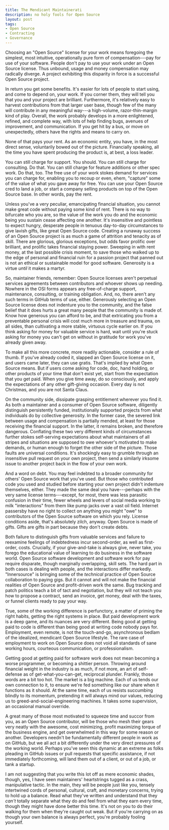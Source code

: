 ```yaml
---
title: The Mendicant Maintainerati
description: no holy fools for Open Source
layout: post
tags:
- Open Source
- Contracting
- Governance
---
```


Choosing an "Open Source" license for your work means foregoing the simplest, most intuitive, operationally pure form of compensation---pay for use of your software.  People don't pay to use your work under an Open Source license.  Thus unbound, usage and money compensation may radically diverge.  A project exhibiting this disparity in force is a successful Open Source project.

<!-- jump -->

In return you get some benefits.  It's easier for lots of people to start using, and come to depend on, your work.  If you corner them, they will tell you that you and your project are brilliant.  Furthermore, it's relatively easy to harvest contributions from that larger user base, though few of the many will contribute in any meaningful way---a high-volume, razor-thin-margin kind of play.  Overall, the work probably develops in a more enlightened, refined, and complete way, with lots of help finding bugs, avenues of improvement, and communication.  If you get hit by a bus, or move on unexpectedly, others have the rights and means to carry on.

None of that pays your rent.  As an economic entity, you have, in the most direct sense, voluntarily bowed out of the picture.  Financially speaking, all the time you have spent producing the product is, at best, a loss leader.

You can still charge for support.  You should.  You can still charge for consulting.  Do that.  You can still charge for feature additions or other spec work.  Do that, too.  The free use of your work stokes demand for services you can charge for, enabling you to recoup or even, ehem, "capture" some of the value of what you gave away for free.  You can use your Open Source cred to land a job, or  start a company selling products on top of the Open Source base.  In other words, pay the rent.

Unless you've a very peculiar, emancipating financial situation, you cannot make great code without paying some kind of rent.  There is no way to bifurcate who you are, so the value of the work you do and the economic being you sustain cease affecting one another.  It's insensitive and pointless to expect hungry, desperate people in tenuous day-to-day circumstances to give lavish gifts, like great Open Source code.  Creating a runaway success of an Open Source project is as much a game of attrition and tenacity as of skill.  There are glorious, glorious exceptions, but odds favor prolific over brilliant, and prolific takes financial staying power.  Sweeping in with rent money, at the last possible crisis moment, to save those who walked up to the edge of personal and financial ruin for a passion project that panned out is not an ethical or sustainable model for good software.  Generosity is a virtue _until_ it makes a martyr.

So, maintainer friends, remember:  Open Source licenses aren't perpetual services agreements between contributors and whoever shows up needing.  Nowhere in the OSI forms appears any free-of-charge support, maintenance, consulting, or training obligation.  And, no, there aren't any such terms in GitHub terms of use, either.  Generously selecting an Open Source license does not indenture you to the community, and the false belief that it does hurts a great many people that the community is made of.  Know how generous you can afford to be, and that extricating you from a preventable personal crisis will cost much more in treasure and trauma, on all sides, than cultivating a more stable, virtuous cycle earlier on.  If you think asking for money for valuable service is hard, wait until you're stuck asking for money you can't get on without in gratitude for work you've already given away.

To make all this more concrete, more readily actionable, consider a rule of thumb.  If you've already coded it, slapped an Open Source license on it, and users came later, they can use gratis.  That's implied by what Open Source means.  But if users come asking for code, doc, hand holding, or other products of your time that don't exist yet, start from the expectation that you get paid.  When you give time away, do so consciously, and apply the expectations of any other gift-giving occasion.  Every day is not Christmas, and you are not Santa Claus.

On the community side, dissipate grasping entitlement wherever you find it.  As both a maintainer and a consumer of Open Source software, diligently distinguish persistently funded, institutionally supported projects from what individuals do by collective generosity.  In the former case, the severed link between usage and compensation is partially mended, at least for those receiving the financial support.  In the latter, it remains broken, and therefore dangerous.  Conflating these two very different kinds of circumstances further stokes self-serving expectations about what maintainers of all stripes and situations are supposed to owe whoever's motivated to make demands, or human enough to forget the other side of the picture.  Those faults are universal conditions.  It's shockingly easy to grumble through an insensitive pull request on your own project, then send a similarly irksome issue to another project back in the flow of your own work.

And a word on debt.  You may feel indebted to a broader community for others' Open Source work that you've used.  But those who contributed code you used and studied before starting your own project didn't indenture themselves, either.  They made the same deal you have---perhaps with the very same license terms---except, for most, there was less parasitic confusion in their time, fewer wheels and levers of social media working to milk "interactions" from them like pump jacks over a vast oil field.  Internet passersby have no right to collect on anything you might "owe" to contributors of the Open Source software on which you rely.  License conditions aside, that's absolutely zilch, anyway.  Open Source is made of gifts.  Gifts are gifts in part because they don't create debts.

Both failure to distinguish gifts from valuable services and failure to reexamine feelings of indebtedness incur second-order, as well as first-order, costs.  Crucially, if your give-and-take is always give, never take, you forego the educational value of learning to do business in the software world.  Open Source software development and software work for pay require disparate, though marginally overlapping, skill sets.  The hard part in both cases is dealing with people, and the interactions differ markedly.  "Innersource" is bringing some of the _technical_ practice of Open Source collaboration to paying gigs.  But it cannot and will not make the financial realities of Open Source and profit-driven work the same.  Bug tracking and patch politics teach a bit of tact and negotiation, but they will not teach you how to propose a contract, send an invoice, get money, deal with the taxes, or funnel clients ready to pay your way.

True, some of the working difference is perfunctory, a matter of priming the right habits, getting the right systems in place.  But paid development work is a deep game, and its nuances are very different.  Being good at getting paid to code is different than being good at writing code nobody pays for.  Employment, even remote, is not the touch-and-go, asynchronous bedlam of the idealized, mendicant Open Source lifestyle.  The rare case of employment to work on Open Source does not void all standards of sane working hours, courteous communication, or professionalism.

Getting good at getting paid for software work does not mean becoming a worse programmer, or becoming a shittier person.  Throwing around financial weight in the industry is as much, if not more, an art of self-defense as of get-what-you-can-get, reciprocal plunder.  Frankly, those words are a bit too hot.  The market is a big machine.  Each of us tends our own connection to it, to ensure we're fed something like our share when it functions as it should.  At the same time, each of us resists succumbing blindly to its momentum, pretending it will always mind our values, reducing us to greed-and-social-engineering machines.  It takes some supervision, an occasional manual override.

A great many of those most motivated to squeeze time and succor from you, as an Open Source contributor, will be those who mesh their gears very neatly with the awesome, cost minimizing, profit maximizing torque of the business engine, and get overwhelmed in this way for some reason or another.  Developers needn't be fundamentally different people in work as on GitHub, but we all act a bit differently under the very direct pressures of the working world.  Perhaps you've seen this dynamic at an extreme as folks pleading in GitHub issues or pull requests that specific assistance, if not immediately forthcoming, will land them out of a client, or out of a job, or tank a startup.

I am not suggesting that you write this lot off as mere economic shades, though, yes, I have seen maintainers' heartstrings tugged as a crass, manipulative tactic.  In the main, they will be people just like you, tensely intertwined cords of personal, cultural, craft, and monetary concerns, trying to hold up a balance.  Read what they've written and understand that they _can't_ totally separate what they do and feel from what they earn every time, though they might have done better this time.  It's not on you to do their walking for them when they're caught out weak.  But if you're carrying on as though your own balance is always perfect, you're probably fooling yourself.

